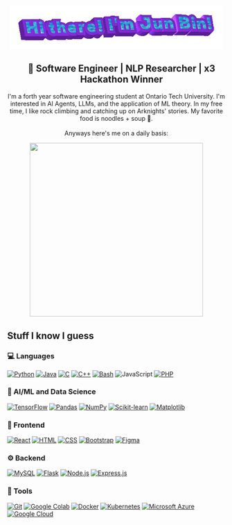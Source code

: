 <div align="center">
  <img src="https://github.com/jb-cheng/jb-cheng/blob/main/hi.gif?raw=true" height="100" alt="Hi there! I'm Jun Bin!"/>
</div>

<div id="user-content-toc" align="center">
  <ul align="center" style="list-style: none;">
    <summary>
      <h2>
        🌱 Software Engineer | NLP Researcher | x3 Hackathon Winner
      </h2>
    </summary>
  </ul>
  <p>
    I'm a forth year software engineering student at Ontario Tech University.  I'm interested in AI Agents, LLMs, and the application of ML theory.  In my free time, I like rock climbing and catching up on Arknights' stories.  My favorite food is noodles + soup 🍜.<br><br>
    Anyways here's me on a daily basis:
  </p>
</div>



<div align="center">
  <img src="https://static.wixstatic.com/media/37f7aa_79b2fb7d1561478088d098ee2f4e1f85~mv2.png/v1/fill/w_640,h_640,al_c,q_90,usm_0.66_1.00_0.01,enc_auto/37f7aa_79b2fb7d1561478088d098ee2f4e1f85~mv2.png" width="400" height="400"/>
</div>

## Stuff I know I guess
### 💻 Languages
[![Python](https://img.shields.io/badge/-Python-3776AB?style=flat&logo=python&logoColor=white)](https://www.python.org/)
[![Java](https://img.shields.io/badge/-Java-007396?style=flat&logo=java&logoColor=white)](https://www.java.com/)
[![C](https://img.shields.io/badge/-C-A8B9CC?style=flat&logo=c&logoColor=black)](https://www.c-language.org/)
[![C++](https://img.shields.io/badge/-C++-00599C?style=flat&logo=c%2B%2B&logoColor=white)](https://isocpp.org/)
[![Bash](https://img.shields.io/badge/Bash-4EAA25?logo=gnubash&logoColor=fff)](https://www.gnu.org/software/bash/)
![JavaScript](https://img.shields.io/badge/-JavaScript-F7DF1E?style=flat&logo=javascript&logoColor=black)
[![PHP](https://img.shields.io/badge/php-%23777BB4.svg?&logo=php&logoColor=white)](https://www.php.net/)

### 🤖 AI/ML and Data Science
[![TensorFlow](https://img.shields.io/badge/TensorFlow-ff8f00?logo=tensorflow&logoColor=white)](https://www.tensorflow.org/)
[![Pandas](https://img.shields.io/badge/Pandas-150458?logo=pandas&logoColor=fff)](https://pandas.pydata.org/)
[![NumPy](https://img.shields.io/badge/-NumPy-013243?style=flat&logo=numpy&logoColor=white)](https://numpy.org/)
[![Scikit-learn](https://img.shields.io/badge/-scikit--learn-%23F7931E?logo=scikit-learn&logoColor=white)](https://scikit-learn.org/)
[![Matplotlib](https://custom-icon-badges.demolab.com/badge/Matplotlib-71D291?logo=matplotlib&logoColor=fff)](https://matplotlib.org/)

### 🎨 Frontend
[![React](https://img.shields.io/badge/-React-61DAFB?style=flat&logo=react&logoColor=white)](https://react.dev/)
[![HTML](https://img.shields.io/badge/-HTML5-E34F26?style=flat&logo=html5&logoColor=white)](https://developer.mozilla.org/en-US/docs/Web/HTML)
[![CSS](https://img.shields.io/badge/-CSS3-1572B6?style=flat&logo=css3&logoColor=white)](https://developer.mozilla.org/en-US/docs/Web/CSS)
[![Bootstrap](https://img.shields.io/badge/Bootstrap-7952B3?logo=bootstrap&logoColor=fff)](https://getbootstrap.com/)
[![Figma](https://img.shields.io/badge/Figma-F24E1E?logo=figma&logoColor=white)](https://www.figma.com/)

### ⚙️ Backend
[![MySQL](https://img.shields.io/badge/MySQL-4479A1?logo=mysql&logoColor=fff)](https://www.mysql.com/)
[![Flask](https://img.shields.io/badge/-Flask-000000?style=flat&logo=flask&logoColor=white)](https://flask.palletsprojects.com/en/stable/)
[![Node.js](https://img.shields.io/badge/-Node.js-339933?style=flat&logo=nodedotjs&logoColor=white)](https://nodejs.org/en)
[![Express.js](https://img.shields.io/badge/Express.js-%23404d59.svg?logo=express&logoColor=%2361DAFB)](https://expressjs.com/)

### 🧰 Tools
[![Git](https://img.shields.io/badge/Git-F05032?logo=git&logoColor=fff)](https://git-scm.com/)
[![Google Colab](https://img.shields.io/badge/Google%20Colab-F9AB00?logo=googlecolab&logoColor=fff)](https://colab.research.google.com/)
[![Docker](https://img.shields.io/badge/Docker-2496ED?logo=docker&logoColor=fff)](https://www.docker.com/)
[![Kubernetes](https://img.shields.io/badge/Kubernetes-326CE5?logo=kubernetes&logoColor=fff)](https://kubernetes.io/)
[![Microsoft Azure](https://custom-icon-badges.demolab.com/badge/Microsoft%20Azure-0089D6?logo=msazure&logoColor=white)](https://azure.microsoft.com/en-ca)
[![Google Cloud](https://img.shields.io/badge/Google%20Cloud-%234285F4.svg?logo=google-cloud&logoColor=white)](https://cloud.google.com/)

